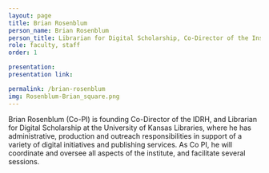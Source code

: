 ```yaml
---
layout: page
title: Brian Rosenblum
person_name: Brian Rosenblum
person_title: Librarian for Digital Scholarship, Co-Director of the Institute for Digital Research in the Humanities, <br>University of Kansas
role: faculty, staff
order: 1

presentation:
presentation link:

permalink: /brian-rosenblum
img: Rosenblum-Brian_square.png
---
```

Brian Rosenblum (Co-PI) is founding Co-Director of the IDRH, and Librarian for Digital  Scholarship at the University of Kansas Libraries, where he has administrative, production and  outreach responsibilities in support of a variety of digital initiatives and publishing services. As Co PI, he will coordinate and oversee all aspects of the institute, and facilitate several sessions. 